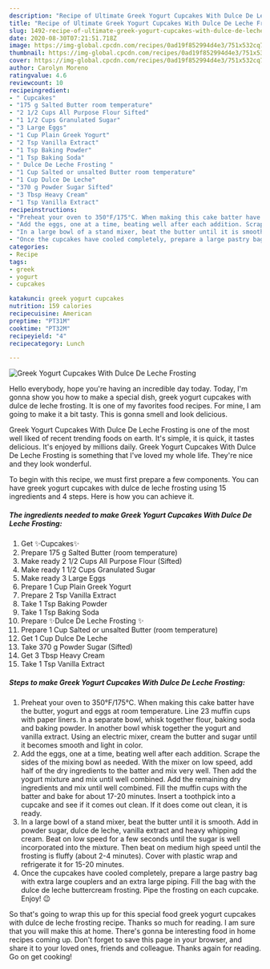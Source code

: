 ```yaml
---
description: "Recipe of Ultimate Greek Yogurt Cupcakes With Dulce De Leche Frosting"
title: "Recipe of Ultimate Greek Yogurt Cupcakes With Dulce De Leche Frosting"
slug: 1492-recipe-of-ultimate-greek-yogurt-cupcakes-with-dulce-de-leche-frosting
date: 2020-08-30T07:21:51.718Z
image: https://img-global.cpcdn.com/recipes/0ad19f852994d4e3/751x532cq70/greek-yogurt-cupcakes-with-dulce-de-leche-frosting-recipe-main-photo.jpg
thumbnail: https://img-global.cpcdn.com/recipes/0ad19f852994d4e3/751x532cq70/greek-yogurt-cupcakes-with-dulce-de-leche-frosting-recipe-main-photo.jpg
cover: https://img-global.cpcdn.com/recipes/0ad19f852994d4e3/751x532cq70/greek-yogurt-cupcakes-with-dulce-de-leche-frosting-recipe-main-photo.jpg
author: Carolyn Moreno
ratingvalue: 4.6
reviewcount: 10
recipeingredient:
- " Cupcakes"
- "175 g Salted Butter room temperature"
- "2 1/2 Cups All Purpose Flour Sifted"
- "1 1/2 Cups Granulated Sugar"
- "3 Large Eggs"
- "1 Cup Plain Greek Yogurt"
- "2 Tsp Vanilla Extract"
- "1 Tsp Baking Powder"
- "1 Tsp Baking Soda"
- " Dulce De Leche Frosting "
- "1 Cup Salted or unsalted Butter room temperature"
- "1 Cup Dulce De Leche"
- "370 g Powder Sugar Sifted"
- "3 Tbsp Heavy Cream"
- "1 Tsp Vanilla Extract"
recipeinstructions:
- "Preheat your oven to 350°F/175°C. When making this cake batter have the butter, yogurt and eggs at room temperature. Line 23 muffin cups with paper liners. In a separate bowl, whisk together flour, baking soda and baking powder. In another bowl whisk together the yogurt and vanilla extract. Using an electric mixer, cream the butter and sugar until it becomes smooth and light in color."
- "Add the eggs, one at a time, beating well after each addition. Scrape the sides of the mixing bowl as needed. With the mixer on low speed, add half of the dry ingredients to the batter and mix very well. Then add the yogurt mixture and mix until well combined. Add the remaining dry ingredients and mix until well combined. Fill the muffin cups with the batter and bake for about 17-20 minutes. Insert a toothpick into a cupcake and see if it comes out clean. If it does come out clean, it is ready."
- "In a large bowl of a stand mixer, beat the butter until it is smooth. Add in powder sugar, dulce de leche, vanilla extract and heavy whipping cream. Beat on low speed for a few seconds until the sugar is well incorporated into the mixture. Then beat on medium high speed until the frosting is fluffy (about 2-4 minutes). Cover with plastic wrap and refrigerate it for 15-20 minutes."
- "Once the cupcakes have cooled completely, prepare a large pastry bag with extra large couplers and an extra large piping. Fill the bag with the dulce de leche buttercream frosting. Pipe the frosting on each cupcake. Enjoy! 😉"
categories:
- Recipe
tags:
- greek
- yogurt
- cupcakes

katakunci: greek yogurt cupcakes 
nutrition: 159 calories
recipecuisine: American
preptime: "PT31M"
cooktime: "PT32M"
recipeyield: "4"
recipecategory: Lunch

---
```



![Greek Yogurt Cupcakes With Dulce De Leche Frosting](https://img-global.cpcdn.com/recipes/0ad19f852994d4e3/751x532cq70/greek-yogurt-cupcakes-with-dulce-de-leche-frosting-recipe-main-photo.jpg)

Hello everybody, hope you're having an incredible day today. Today, I'm gonna show you how to make a special dish, greek yogurt cupcakes with dulce de leche frosting. It is one of my favorites food recipes. For mine, I am going to make it a bit tasty. This is gonna smell and look delicious.

Greek Yogurt Cupcakes With Dulce De Leche Frosting is one of the most well liked of recent trending foods on earth. It's simple, it is quick, it tastes delicious. It's enjoyed by millions daily. Greek Yogurt Cupcakes With Dulce De Leche Frosting is something that I've loved my whole life. They're nice and they look wonderful.




To begin with this recipe, we must first prepare a few components. You can have greek yogurt cupcakes with dulce de leche frosting using 15 ingredients and 4 steps. Here is how you can achieve it.

<!--inarticleads1-->

##### The ingredients needed to make Greek Yogurt Cupcakes With Dulce De Leche Frosting:

1. Get  ✨Cupcakes✨
1. Prepare 175 g Salted Butter (room temperature)
1. Make ready 2 1/2 Cups All Purpose Flour (Sifted)
1. Make ready 1 1/2 Cups Granulated Sugar
1. Make ready 3 Large Eggs
1. Prepare 1 Cup Plain Greek Yogurt
1. Prepare 2 Tsp Vanilla Extract
1. Take 1 Tsp Baking Powder
1. Take 1 Tsp Baking Soda
1. Prepare  ✨Dulce De Leche Frosting ✨
1. Prepare 1 Cup Salted or unsalted Butter (room temperature)
1. Get 1 Cup Dulce De Leche
1. Take 370 g Powder Sugar (Sifted)
1. Get 3 Tbsp Heavy Cream
1. Take 1 Tsp Vanilla Extract




<!--inarticleads2-->

##### Steps to make Greek Yogurt Cupcakes With Dulce De Leche Frosting:

1. Preheat your oven to 350°F/175°C. When making this cake batter have the butter, yogurt and eggs at room temperature. Line 23 muffin cups with paper liners. In a separate bowl, whisk together flour, baking soda and baking powder. In another bowl whisk together the yogurt and vanilla extract. Using an electric mixer, cream the butter and sugar until it becomes smooth and light in color.
1. Add the eggs, one at a time, beating well after each addition. Scrape the sides of the mixing bowl as needed. With the mixer on low speed, add half of the dry ingredients to the batter and mix very well. Then add the yogurt mixture and mix until well combined. Add the remaining dry ingredients and mix until well combined. Fill the muffin cups with the batter and bake for about 17-20 minutes. Insert a toothpick into a cupcake and see if it comes out clean. If it does come out clean, it is ready.
1. In a large bowl of a stand mixer, beat the butter until it is smooth. Add in powder sugar, dulce de leche, vanilla extract and heavy whipping cream. Beat on low speed for a few seconds until the sugar is well incorporated into the mixture. Then beat on medium high speed until the frosting is fluffy (about 2-4 minutes). Cover with plastic wrap and refrigerate it for 15-20 minutes.
1. Once the cupcakes have cooled completely, prepare a large pastry bag with extra large couplers and an extra large piping. Fill the bag with the dulce de leche buttercream frosting. Pipe the frosting on each cupcake. Enjoy! 😉




So that's going to wrap this up for this special food greek yogurt cupcakes with dulce de leche frosting recipe. Thanks so much for reading. I am sure that you will make this at home. There's gonna be interesting food in home recipes coming up. Don't forget to save this page in your browser, and share it to your loved ones, friends and colleague. Thanks again for reading. Go on get cooking!
